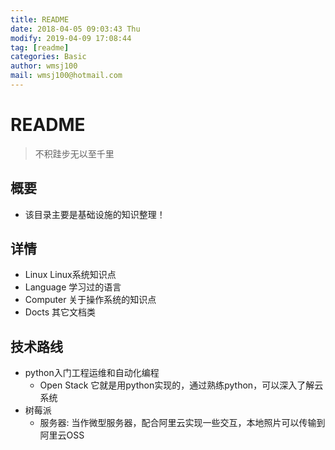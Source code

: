 ```yaml
---
title: README
date: 2018-04-05 09:03:43 Thu
modify: 2019-04-09 17:08:44	
tag: [readme]
categories: Basic
author: wmsj100
mail: wmsj100@hotmail.com
---
```


# README
> 不积跬步无以至千里

## 概要
- 该目录主要是基础设施的知识整理！

## 详情
- Linux Linux系统知识点
- Language 学习过的语言
- Computer 关于操作系统的知识点
- Docts 其它文档类

## 技术路线
- python入门工程运维和自动化编程
	- Open Stack 它就是用python实现的，通过熟练python，可以深入了解云系统
- 树莓派
	- 服务器: 当作微型服务器，配合阿里云实现一些交互，本地照片可以传输到阿里云OSS
	- 嵌入式: 可以通过它学习嵌入式的知识，
- 网络=> 了解网络知识,路由器/ 交换机

